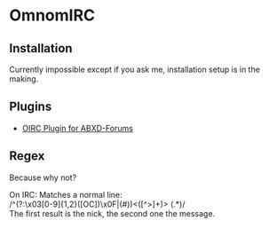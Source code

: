 OmnomIRC
========
Installation
------------
Currently impossible except if you ask me, installation setup is in the making.

Plugins
-------
* [OIRC Plugin for ABXD-Forums](https://github.com/juju2143/ABXD-plugin-OmnomIRC)

Regex
-----
Because why not?

On IRC:
Matches a normal line:  
/^(?:\x03[0-9]{1,2}\([OC]\)\x0F|\(#\))<([^>]+)> (.*)/  
The first result is the nick, the second one the message.